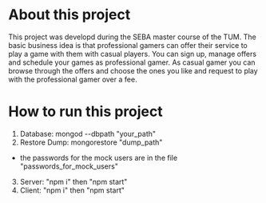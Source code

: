 # About this project

This project was developd during the SEBA master course of the TUM.
The basic business idea is that professional gamers can offer their service to play a game with them with casual players.
You can sign up, manage offers and schedule your games as professional gamer.
As casual gamer you can browse through the offers and choose the ones you like and request to play with the professional gamer over a fee.

# How to run this project

1) Database: mongod --dbpath "your_path"
2) Restore Dump: mongorestore "dump_path"
  - the passwords for the mock users are in the file "passwords_for_mock_users"
3) Server: "npm i" then "npm start"
4) Client: "npm i" then "npm start"
